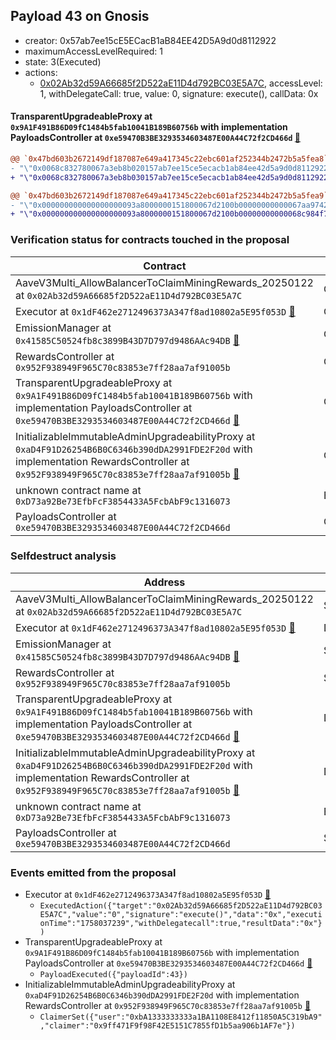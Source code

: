 ## Payload 43 on Gnosis

- creator: 0x57ab7ee15cE5ECacB1aB84EE42D5A9d0d8112922
- maximumAccessLevelRequired: 1
- state: 3(Executed)
- actions:
  - [0x02Ab32d59A66685f2D522aE11D4d792BC03E5A7C](https://gnosisscan.io/tx/0x02Ab32d59A66685f2D522aE11D4d792BC03E5A7C), accessLevel: 1, withDelegateCall: true, value: 0, signature: execute(), callData: 0x

#### TransparentUpgradeableProxy at `0x9A1F491B86D09fC1484b5fab10041B189B60756b` with implementation PayloadsController at `0xe59470B3BE3293534603487E00A44C72f2CD466d` [:ghost:](https://github.com/bgd-labs/aave-address-book  "GovernanceV3Gnosis.PAYLOADS_CONTROLLER")

```diff
@@ `0x47bd603b2672149df187087e649a417345c22ebc601af252344b2472b5a5fea8` raw  @@
- "\"0x0068c832780067a3eb8b020157ab7ee15ce5ecacb1ab84ee42d5a9d0d8112922\""
+ "\"0x0068c832780067a3eb8b030157ab7ee15ce5ecacb1ab84ee42d5a9d0d8112922\""

@@ `0x47bd603b2672149df187087e649a417345c22ebc601af252344b2472b5a5fea9` raw  @@
- "\"0x000000000000000000093a8000000151800067d2100b00000000000067aa9742\""
+ "\"0x000000000000000000093a8000000151800067d2100b00000000000068c984f7\""

```
### Verification status for contracts touched in the proposal

| Contract | Status |
|---------|------------|
| AaveV3Multi_AllowBalancerToClaimMiningRewards_20250122 at `0x02Ab32d59A66685f2D522aE11D4d792BC03E5A7C` | Contract |
| Executor at `0x1dF462e2712496373A347f8ad10802a5E95f053D` [:ghost:](https://github.com/bgd-labs/aave-address-book  "AaveV3Gnosis.ACL_ADMIN") | Contract |
| EmissionManager at `0x41585C50524fb8c3899B43D7D797d9486AAc94DB` [:ghost:](https://github.com/bgd-labs/aave-address-book  "AaveV3Gnosis.EMISSION_MANAGER") | Contract |
| RewardsController at `0x952F938949F965C70c83853e7ff28aa7af91005b` | Contract |
| TransparentUpgradeableProxy at `0x9A1F491B86D09fC1484b5fab10041B189B60756b` with implementation PayloadsController at `0xe59470B3BE3293534603487E00A44C72f2CD466d` [:ghost:](https://github.com/bgd-labs/aave-address-book  "GovernanceV3Gnosis.PAYLOADS_CONTROLLER") | Contract |
| InitializableImmutableAdminUpgradeabilityProxy at `0xaD4F91D26254B6B0C6346b390dDA2991FDE2F20d` with implementation RewardsController at `0x952F938949F965C70c83853e7ff28aa7af91005b` [:ghost:](https://github.com/bgd-labs/aave-address-book  "AaveV3Gnosis.DEFAULT_INCENTIVES_CONTROLLER") | Contract |
| unknown contract name at `0xD73a92Be73EfbFcF3854433A5FcbAbF9c1316073` | EOA |
| PayloadsController at `0xe59470B3BE3293534603487E00A44C72f2CD466d` | Contract |

### Selfdestruct analysis

| Address | Result |
|---------|------------|
| AaveV3Multi_AllowBalancerToClaimMiningRewards_20250122 at `0x02Ab32d59A66685f2D522aE11D4d792BC03E5A7C` | Safe |
| Executor at `0x1dF462e2712496373A347f8ad10802a5E95f053D` [:ghost:](https://github.com/bgd-labs/aave-address-book  "AaveV3Gnosis.ACL_ADMIN") | DelegateCall |
| EmissionManager at `0x41585C50524fb8c3899B43D7D797d9486AAc94DB` [:ghost:](https://github.com/bgd-labs/aave-address-book  "AaveV3Gnosis.EMISSION_MANAGER") | Safe |
| RewardsController at `0x952F938949F965C70c83853e7ff28aa7af91005b` | Safe |
| TransparentUpgradeableProxy at `0x9A1F491B86D09fC1484b5fab10041B189B60756b` with implementation PayloadsController at `0xe59470B3BE3293534603487E00A44C72f2CD466d` [:ghost:](https://github.com/bgd-labs/aave-address-book  "GovernanceV3Gnosis.PAYLOADS_CONTROLLER") | DelegateCall |
| InitializableImmutableAdminUpgradeabilityProxy at `0xaD4F91D26254B6B0C6346b390dDA2991FDE2F20d` with implementation RewardsController at `0x952F938949F965C70c83853e7ff28aa7af91005b` [:ghost:](https://github.com/bgd-labs/aave-address-book  "AaveV3Gnosis.DEFAULT_INCENTIVES_CONTROLLER") | DelegateCall |
| unknown contract name at `0xD73a92Be73EfbFcF3854433A5FcbAbF9c1316073` | Empty |
| PayloadsController at `0xe59470B3BE3293534603487E00A44C72f2CD466d` | Safe |

### Events emitted from the proposal

- Executor at `0x1dF462e2712496373A347f8ad10802a5E95f053D` [:ghost:](https://github.com/bgd-labs/aave-address-book  "AaveV3Gnosis.ACL_ADMIN")
  - `ExecutedAction({"target":"0x02Ab32d59A66685f2D522aE11D4d792BC03E5A7C","value":"0","signature":"execute()","data":"0x","executionTime":"1758037239","withDelegatecall":true,"resultData":"0x"})`
- TransparentUpgradeableProxy at `0x9A1F491B86D09fC1484b5fab10041B189B60756b` with implementation PayloadsController at `0xe59470B3BE3293534603487E00A44C72f2CD466d` [:ghost:](https://github.com/bgd-labs/aave-address-book  "GovernanceV3Gnosis.PAYLOADS_CONTROLLER")
  - `PayloadExecuted({"payloadId":43})`
- InitializableImmutableAdminUpgradeabilityProxy at `0xaD4F91D26254B6B0C6346b390dDA2991FDE2F20d` with implementation RewardsController at `0x952F938949F965C70c83853e7ff28aa7af91005b` [:ghost:](https://github.com/bgd-labs/aave-address-book  "AaveV3Gnosis.DEFAULT_INCENTIVES_CONTROLLER")
  - `ClaimerSet({"user":"0xbA1333333333a1BA1108E8412f11850A5C319bA9","claimer":"0x9ff471F9f98F42E5151C7855fD1b5aa906b1AF7e"})`
